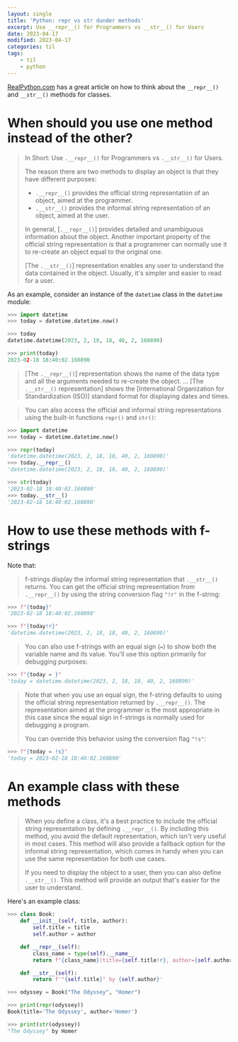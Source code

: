 ```yaml
---
layout: single
title: 'Python: repr vs str dunder methods'
excerpt: Use __repr__() for Programmers vs __str__() for Users
date: 2023-04-17
modified: 2023-04-17
categories: til
tags:
    - til
    - python
---
```


[RealPython.com](https://realpython.com/python-repr-vs-str/) has a great article on how to think about the
`__repr__()` and `__str__()` methods for classes.

# When should you use one method instead of the other?

> In Short: Use `.__repr__()` for Programmers vs `.__str__()` for Users.
>
> The reason there are two methods to display an object is that they have different purposes:
>
> -   `.__repr__()` provides the official string representation of an object, aimed at the programmer.
> -   `.__str__()` provides the informal string representation of an object, aimed at the user.
>
> In general, \[`.__repr__()`\] provides detailed and unambiguous information about the object.
> Another important property of the official string representation is
> that a programmer can normally use it to re-create an object equal to the original one.
>
> \[The `.__str__()`\] representation enables any user to understand the data contained in the object.
> Usually, it's simpler and easier to read for a user.

As an example, consider an instance of the `datetime` class in the `datetime` module:

```python
>>> import datetime
>>> today = datetime.datetime.now()

>>> today
datetime.datetime(2023, 2, 18, 18, 40, 2, 160890)

>>> print(today)
2023-02-18 18:40:02.160890
```

> \[The `.__repr__()`\] representation shows the name of the data type and all the arguments
> needed to re-create the object.
> ...
> \[The `.__str__()` representation\] shows the
> \[International Organization for Standardization (ISO)\] standard format for displaying dates and times.

> You can also access the official and informal string representations
> using the built-in functions `repr()` and `str()`:

```python
>>> import datetime
>>> today = datetime.datetime.now()

>>> repr(today)
'datetime.datetime(2023, 2, 18, 18, 40, 2, 160890)'
>>> today.__repr__()
'datetime.datetime(2023, 2, 18, 18, 40, 2, 160890)'

>>> str(today)
'2023-02-18 18:40:02.160890'
>>> today.__str__()
'2023-02-18 18:40:02.160890'
```

# How to use these methods with f-strings

Note that:

> f-strings display the informal string representation that `.__str__()` returns.
> You can get the official string representation from `.__repr__()`
> by using the string conversion flag `"!r"` in the f-string:

```python
>>> f"{today}"
'2023-02-18 18:40:02.160890'

>>> f"{today!r}"
'datetime.datetime(2023, 2, 18, 18, 40, 2, 160890)'
```

> You can also use f-strings with an equal sign (`=`) to show both the variable name and its value.
> You'll use this option primarily for debugging purposes:

```python
>>> f"{today = }"
'today = datetime.datetime(2023, 2, 18, 18, 40, 2, 160890)'
```

> Note that when you use an equal sign,
> the f-string defaults to using the official string representation returned by `.__repr__()`.
> The representation aimed at the programmer is the most appropriate in this case
> since the equal sign in f-strings is normally used for debugging a program.
>
> You can override this behavior using the conversion flag `"!s"`:

```python
>>> f"{today = !s}"
'today = 2023-02-18 18:40:02.160890'
```

# An example class with these methods

> When you define a class, it's a best practice to include the official string representation by defining `.__repr__()`.
> By including this method, you avoid the default representation, which isn't very useful in most cases.
> This method will also provide a fallback option for the informal string representation,
> which comes in handy when you can use the same representation for both use cases.
>
> If you need to display the object to a user, then you can also define `.__str__()`.
> This method will provide an output that's easier for the user to understand.

Here's an example class:

```python
>>> class Book:
    def __init__(self, title, author):
        self.title = title
        self.author = author

    def __repr__(self):
        class_name = type(self).__name__
        return f"{class_name}(title={self.title!r}, author={self.author!r})"

    def __str__(self):
        return f'"{self.title}" by {self.author}'

>>> odyssey = Book("The Odyssey", "Homer")

>>> print(repr(odyssey))
Book(title='The Odyssey', author='Homer')

>>> print(str(odyssey))
"The Odyssey" by Homer
```

